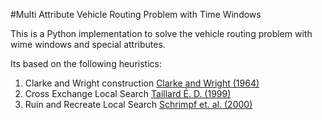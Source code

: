 ﻿#Multi Attribute Vehicle Routing Problem with Time Windows

This is a Python implementation to solve the vehicle routing problem with wime windows and special attributes.

Its based on the following heuristics:

1) Clarke and Wright construction [Clarke and Wright (1964)](https%3A%2F%2Fpubsonline.informs.org%2Fdoi%2F10.1287%2Fopre.12.4.568)
2) Cross Exchange Local Search [Taillard É. D. (1999)](https://www.cambridge.org/core/journals/rairo-operations-research/article/abs/a-heuristic-column-generation-method-for-the-heterogeneous-fleet-vrp/43290613FFEC6E95A2CBDF03439BB454)
3) Ruin and Recreate Local Search [Schrimpf et. al. (2000)](https://www.sciencedirect.com/science/article/abs/pii/S0021999199964136)


